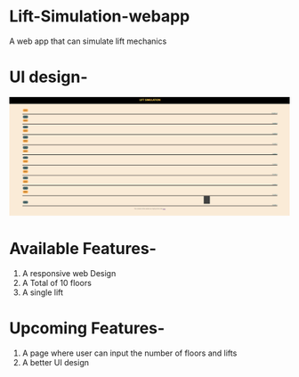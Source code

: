 # Lift-Simulation-webapp
A web app that can simulate lift mechanics

# UI design-
![UI](UI.png)


# Available Features- 
  1. A responsive web Design
  2. A Total of 10 floors 
  3. A single lift 
  

# Upcoming Features-
 1. A page where user can input the number of floors and lifts 
 2. A better UI design
